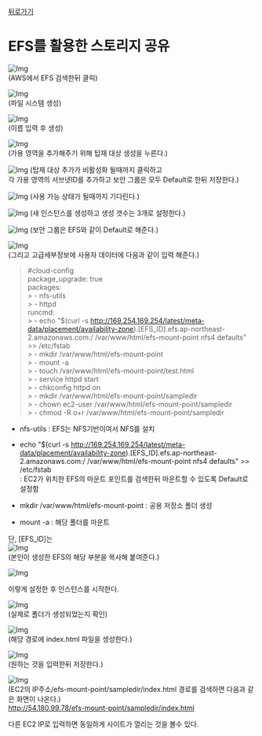[뒤로가기](../../README.md)

# EFS를 활용한 스토리지 공유

![Img](../Img/EFS_1.png)<br>
(AWS에서 EFS 검색한뒤 클릭)<br>

![Img](../Img/EFS_2.png)<br>
(파일 시스템 생성)<br>

![Img](../Img/EFS_3.png)<br>
(이름 입력 후 생성)<br>

![Img](../Img/EFS_4.png)<br>
(가용 영역을 추가해주기 위해 탑재 대상 생성을 누른다.)<br>

![Img](../Img/EFS_5.png)
(탑재 대상 추가가 비활성화 될때까지 클릭하고<br>
각 가용 영역의 서브넷ID를 추가하고 보안 그룹은 모두 Default로 한뒤 저장한다.)<br>

![Img](../Img/EFS_6.png)
(사용 가능 상태가 될때까지 기다린다.)<br>

![Img](../Img/EFS_7.png)
(새 인스턴스를 생성하고 생성 갯수는 3개로 설정한다.)<br>

![Img](../Img/EFS_8.png)
(보안 그룹은 EFS와 같이 Default로 해준다.)<br>

![Img](../Img/EFS_9.png)<br>
(그리고 고급세부정보에 사용자 데이터에 다음과 같이 입력 해준다.)<br>

> #cloud-config<br>
> package_upgrade: true<br>
> packages:<br> > \- nfs-utils<br> > \- httpd<br>
> runcmd:<br> > \- echo "$(curl -s http://169.254.169.254/latest/meta-data/placement/availability-zone).[EFS_ID].efs.ap-northeast-2.amazonaws.com:/ /var/www/html/efs-mount-point nfs4 defaults" >> /etc/fstab<br> > \- mkdir /var/www/html/efs-mount-point<br> > \- mount -a<br> > \- touch /var/www/html/efs-mount-point/test.html<br> > \- service httpd start<br> > \- chkconfig httpd on<br> > \- mkdir /var/www/html/efs-mount-point/sampledir<br> > \- chown ec2-user /var/www/html/efs-mount-point/sampledir<br> > \- chmod -R o+r /var/www/html/efs-mount-point/sampledir<br>

- nfs-utils : EFS는 NFS기반이여서 NFS를 설치

- echo "$(curl -s http://169.254.169.254/latest/meta-data/placement/availability-zone).[EFS_ID].efs.ap-northeast-2.amazonaws.com:/ /var/www/html/efs-mount-point nfs4 defaults" >> /etc/fstab<br>
  : EC2가 위치한 EFS의 마운트 포인트를 검색한뒤 마운트할 수 있도록 Default로 설정함

- mkdir /var/www/html/efs-mount-point : 공용 저장소 폴더 생성

- mount -a : 해당 폴더를 마운트

단, [EFS_ID]는<br>
![Img](../Img/EFS_10.png)<br>
(본인이 생성한 EFS의 해당 부분을 복사해 붙여준다.)<br>

![Img](../Img/EFS_11.png)<br>

이렇게 설정한 후 인스턴스를 시작한다.<br>

![Img](../Img/EFS_12.png)<br>
(실제로 폴더가 생성되었는지 확인)<br>

![Img](../Img/EFS_13.png)<br>
(해당 경로에 index.html 파일을 생성한다.)<br>

![Img](../Img/EFS_14.png)<br>
(원하는 것을 입력한뒤 저장한다.)<br>

![Img](../Img/EFS_15.png)<br>
(EC2의 IP주소/efs-mount-point/sampledir/index.html 경로를 검색하면 다음과 같은 화면이 나온다.)<br>
http://54.180.99.78/efs-mount-point/sampledir/index.html

다른 EC2 IP로 입력하면 동일하게 사이트가 열리는 것을 볼수 있다.
